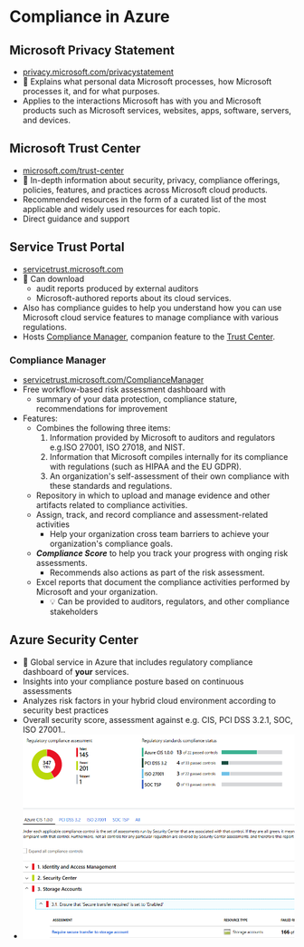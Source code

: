 # Compliance in Azure

## Microsoft Privacy Statement

- [privacy.microsoft.com/privacystatement](https://privacy.microsoft.com/en-us/privacystatement)
- 📝 Explains what personal data Microsoft processes, how Microsoft processes it, and for what purposes.
- Applies to the interactions Microsoft has with you and Microsoft products such as Microsoft services, websites, apps, software, servers, and devices.

## Microsoft Trust Center

- [microsoft.com/trust-center](https://www.microsoft.com/trust-center)
- 📝 In-depth information about security, privacy, compliance offerings, policies, features, and practices across Microsoft cloud products.
- Recommended resources in the form of a curated list of the most applicable and widely used resources for each topic.
- Direct guidance and support

## Service Trust Portal

- [servicetrust.microsoft.com](https://servicetrust.microsoft.com/)
- 📝 Can download
  - audit reports produced by external auditors
  - Microsoft-authored reports about its cloud services.
- Also has compliance guides to help you understand how you can use Microsoft cloud service features to manage compliance with various regulations.
- Hosts [Compliance Manager](#compliance-manager), companion feature to the [Trust Center](#microsoft-trust-center).

### Compliance Manager

- [servicetrust.microsoft.com/ComplianceManager](https://servicetrust.microsoft.com/ComplianceManager)
- Free workflow-based risk assessment dashboard with
  - summary of your data protection, compliance stature, recommendations for improvement
- Features:
  - Combines the following three items:
    1. Information provided by Microsoft to auditors and regulators e.g.ISO 27001, ISO 27018, and NIST.
    2. Information that Microsoft compiles internally for its compliance with regulations (such as HIPAA and the EU GDPR).
    3. An organization's self-assessment of their own compliance with these standards and regulations.
  - Repository in which to upload and manage evidence and other artifacts related to compliance activities.
  - Assign, track, and record compliance and assessment-related activities
    - Help your organization cross team barriers to achieve your organization's compliance goals.
  - ***Compliance Score*** to help you track your progress with onging risk assessments.
    - Recommends also actions as part of the risk assessment.
  - Excel reports that document the compliance activities performed by Microsoft and your organization.
    - 💡 Can be provided to auditors, regulators, and other compliance stakeholders

## Azure Security Center

- 📝 Global service in Azure that includes regulatory compliance dashboard of **your** services.
- Insights into your compliance posture based on continuous assessments
- Analyzes risk factors in your hybrid cloud environment according to security best practices
- Overall security score, assessment against e.g. CIS, PCI DSS 3.2.1, SOC, ISO 27001..
- ![Compliance Dashboard in Azure Security Center](./img/compliance-dashboard.png)
